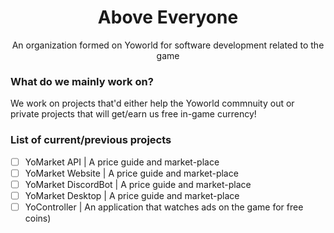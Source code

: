 <div align="center">
    <h1>Above Everyone</h1>
    <p>An organization formed on Yoworld for software development related to the game<p>
</div>

### What do we mainly work on?

We work on projects that'd either help the Yoworld commnuity out or private projects that will get/earn us free in-game currency!

### List of current/previous projects

- [ ] YoMarket API          | A price guide and market-place
- [ ] YoMarket Website      | A price guide and market-place
- [ ] YoMarket DiscordBot   | A price guide and market-place
- [ ] YoMarket Desktop      | A price guide and market-place
- [ ] YoController          | An application that watches ads on the game for free coins)
